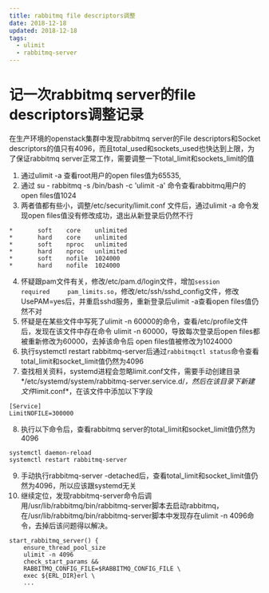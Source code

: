 ```yaml
---
title: rabbitmq file descriptors调整
date: 2018-12-18
updated: 2018-12-18
tags:
  - ulimit
  - rabbitmq-server
---
```


# 记一次rabbitmq server的file descriptors调整记录
在生产环境的openstack集群中发现rabbitmq server的File descriptors和Socket descriptors的值只有4096，而且total_used和sockets_used也快达到上限，为了保证rabbitmq server正常工作，需要调整一下total_limit和sockets_limit的值

1. 通过ulimit -a 查看root用户的open files值为65535,
2. 通过 su - rabbitmq -s /bin/bash -c 'ulimit -a' 命令查看rabbitmq用户的open files值1024
3. 两者值都有些小，调整/etc/security/limit.conf 文件后，通过ulimit -a 命令发现open files值没有修改成功，退出从新登录后仍然不行
<!-- more -->

```
*       soft    core    unlimited
*       hard    core    unlimited
*       soft    nproc   unlimited
*       hard    nproc   unlimited
*       soft    nofile  1024000
*       hard    nofile  1024000

```

4. 怀疑跟pam文件有关，修改/etc/pam.d/login文件，增加`session    required     pam_limits.so`，修改/etc/ssh/sshd_config文件，修改UsePAM=yes后，并重启sshd服务，重新登录后ulimit -a查看open files值仍然不对
5. 怀疑是在某些文件中写死了ulimit -n 60000的命令，查看/etc/profile文件后，发现在该文件中存在命令 ulimit -n 60000，导致每次登录后open files都被重新修改为60000，去掉该命令后 open files值被修改为1024000
6. 执行systemctl restart rabbitmq-server后通过`rabbitmqctl status`命令查看total_limit和socket_limit值仍然为4096
7. 查找相关资料，systemd进程会忽略limit.conf文件，需要手动创建目录*/etc/systemd/system/rabbitmq-server.service.d/*，然后在该目录下新建文件*limit.conf*，在该文件中添加以下字段


```
[Service]
LimitNOFILE=300000

```

8. 执行以下命令后，查看rabbitmq server的total_limit和socket_limit值仍然为4096

```
systemctl daemon-reload
systemctl restart rabbitmq-server
```

9. 手动执行rabbitmq-server -detached后，查看total_limit和socket_limit值仍然为4096，所以应该跟systemd无关
10.  继续定位，发现rabbitmq-server命令后调用/usr/lib/rabbitmq/bin/rabbitmq-server脚本去启动rabbitmq，在/usr/lib/rabbitmq/bin/rabbitmq-server脚本中发现存在ulimit -n 4096命令，去掉后该问题得以解决。

```
start_rabbitmq_server() {
    ensure_thread_pool_size
    ulimit -n 4096
    check_start_params &&
    RABBITMQ_CONFIG_FILE=$RABBITMQ_CONFIG_FILE \
    exec ${ERL_DIR}erl \
    ...
```
